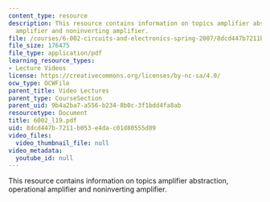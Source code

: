 ```yaml
---
content_type: resource
description: This resource contains information on topics amplifier abstraction, operational
  amplifier and noninverting amplifier.
file: /courses/6-002-circuits-and-electronics-spring-2007/8dcd447b7211b053e4dac01d80555d89_6002_l19.pdf
file_size: 176475
file_type: application/pdf
learning_resource_types:
- Lecture Videos
license: https://creativecommons.org/licenses/by-nc-sa/4.0/
ocw_type: OCWFile
parent_title: Video Lectures
parent_type: CourseSection
parent_uid: 9b4a2ba7-a556-b234-8b0c-3f1bdd4fa8ab
resourcetype: Document
title: 6002_l19.pdf
uid: 8dcd447b-7211-b053-e4da-c01d80555d89
video_files:
  video_thumbnail_file: null
video_metadata:
  youtube_id: null
---
```

This resource contains information on topics amplifier abstraction, operational amplifier and noninverting amplifier.